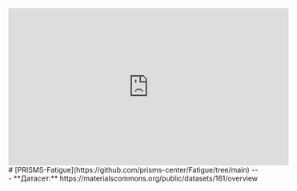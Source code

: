 <iframe width="560" height="315" src="https://www.youtube.com/embed/rv7Q2ggt6JQ?si=AcDZ5q8lI5vpcbz3" title="YouTube video player" frameborder="0" allow="accelerometer; autoplay; clipboard-write; encrypted-media; gyroscope; picture-in-picture; web-share" referrerpolicy="strict-origin-when-cross-origin" allowfullscreen></iframe>
# [PRISMS-Fatigue](https://github.com/prisms-center/Fatigue/tree/main)
---
**Датасет:** https://materialscommons.org/public/datasets/161/overview